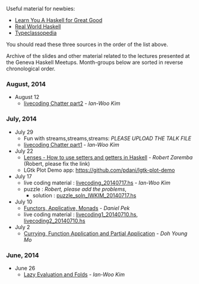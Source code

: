 Useful material for newbies:
- [Learn You A Haskell for Great Good](http://learnyouahaskell.com/chapters)
- [Real World Haskell](http://book.realworldhaskell.org/read/)
- [Typeclassopedia](http://www.haskell.org/haskellwiki/Typeclassopedia)

You should read these three sources in the order of the list above.

Archive of the slides and other material related to the lectures presented at the Geneva Haskell Meetups. Month-groups below are sorted in reverse chronological order.

### August, 2014

* August 12
    - [livecoding Chatter part2](https://github.com/geneva-haskell-group/lectures/blob/master/livecoding_20140812_chatter) - _Ian-Woo Kim_

### July, 2014

* July 29
    - Fun with streams,streams,streams: *PLEASE UPLOAD THE TALK FILE*
    - [livecoding Chatter part1](https://github.com/geneva-haskell-group/lectures/blob/master/livecoding_20140729_chatter) - _Ian-Woo Kim_
* July 22
    - [Lenses - How to use setters and getters in Haskell](http://localhost) - _Robert Zaremba_ (Robert, please fix the link)
    - LGtk Plot Demo app: https://github.com/pdani/lgtk-plot-demo
* July 17
    - live coding material : [livecoding_20140717.hs](https://github.com/geneva-haskell-group/lectures/blob/master/livecoding_20140717.hs) - _Ian-Woo Kim_
    - puzzle : *Robert, please add the problems*, 
        - solution : [puzzle_soln_IWKIM_20140717.hs](https://github.com/geneva-haskell-group/lectures/blob/master/puzzle_soln_IWKIM_20140717.hs)
* July 10 
    - [Functors, Applicative, Monads](https://github.com/geneva-haskell-group/lectures/blob/master/talk20140710.pdf) - _Daniel Pek_
    - live coding material : [livecoding1_20140710.hs](https://github.com/geneva-haskell-group/lectures/blob/master/livecoding1_20140710.hs), [livecoding2_20140710.hs](https://github.com/geneva-haskell-group/lectures/blob/master/livecoding2_20140710.hs)
* July 2
    - [Currying, Function Application and Partial Application](https://github.com/geneva-haskell-group/lectures/blob/master/talk20140702.pdf)  - _Doh Young Mo_

### June, 2014
* June 26 
    - [Lazy Evaluation and Folds](https://github.com/geneva-haskell-group/lectures/blob/master/talk20140626.pdf)  - _Ian-Woo Kim_

